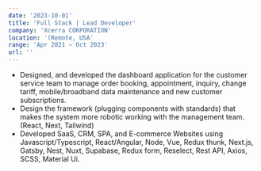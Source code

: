 ```yaml
---
date: '2023-10-01'
title: 'Full Stack | Lead Developer'
company: 'Xcerra CORPORATION'
location: '(Remote, USA'
range: 'Apr 2021 – Oct 2023'
url: ''
---
```


- Designed, and developed the dashboard application for the customer service team to manage order booking, appointment, inquiry, change tariff, mobile/broadband data maintenance and new customer subscriptions.
- Design the framework (plugging components with standards) that makes the system more robotic working with the management team. (React, Next, Tailwind)
- Developed SaaS, CRM, SPA, and E-commerce Websites using Javascript/Typescript, React/Angular, Node, Vue, Redux thunk, Next.js, Gatsby, Nest, Nuxt, Supabase, Redux form, Reselect, Rest API, Axios, SCSS, Material Ui.
